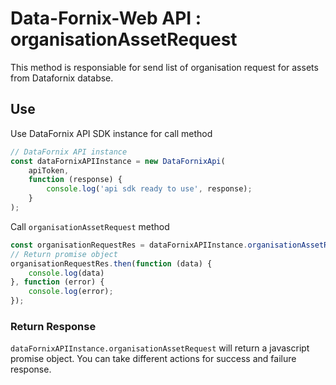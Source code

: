 # Data-Fornix-Web API : organisationAssetRequest

This method is responsiable for send list of organisation request for assets from Datafornix databse.

## Use

Use DataFornix API SDK instance for call method

```js
// DataFornix API instance
const dataFornixAPIInstance = new DataFornixApi(
    apiToken,
    function (response) {
        console.log('api sdk ready to use', response);
    }
);
```

Call `organisationAssetRequest` method

```js
const organisationRequestRes = dataFornixAPIInstance.organisationAssetRequest();
// Return promise object
organisationRequestRes.then(function (data) {
    console.log(data)
}, function (error) {
    console.log(error);
});
```

### **Return Response**

`dataFornixAPIInstance.organisationAssetRequest` will return a javascript promise object.
You can take different actions for success and failure response.
